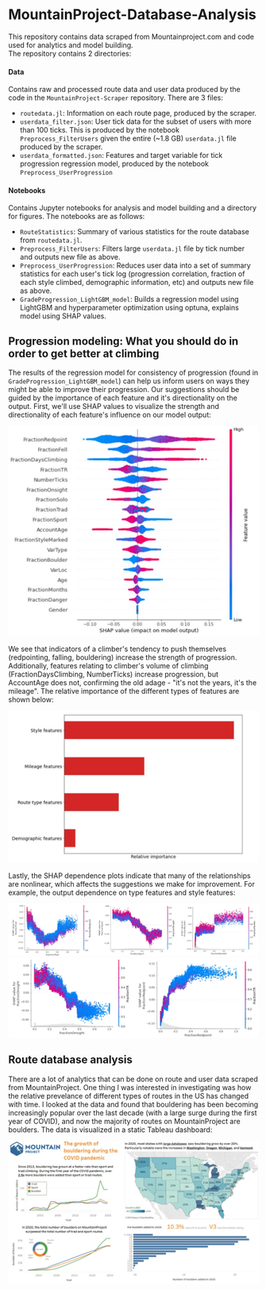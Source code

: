 # MountainProject-Database-Analysis

This repository contains data scraped from Mountainproject.com and code used for analytics and model building. <br/>
The repository contains 2 directories:<br/>

#### Data <br/>
Contains raw and processed route data and user data produced by the code in the `MountainProject-Scraper` repository. There are 3 files: <br/>
- `routedata.jl`: Information on each route page, produced by the scraper. <br/>
- `userdata_filter.json`: User tick data for the subset of users with more than 100 ticks. This is produced by the notebook `Preprocess_FilterUsers` given the 
entire (~1.8 GB) `userdata.jl` file produced by the scraper. <br/>
- `userdata_formatted.json`: Features and target variable for tick progression regression model, produced by the notebook `Preprocess_UserProgression` <br/>

#### Notebooks <br/>
Contains Jupyter notebooks for analysis and model building and a directory for figures. The notebooks are as follows: <br/>
- `RouteStatistics`: Summary of various statistics for the route database from `routedata.jl`. <br/>
- `Preprocess_FilterUsers`: Filters large `userdata.jl` file by tick number and outputs new file as above. <br/>
- `Preprocess_UserProgression`: Reduces user data into a set of summary statistics for each user's tick log (progression correlation, fraction of each style climbed, demographic information, etc) and outputs new file as above. <br/>
- `GradeProgression_LightGBM_model`: Builds a regression model using LightGBM and hyperparameter optimization using optuna, explains model using SHAP values. 


## Progression modeling: What you should do in order to get better at climbing
The results of the regression model for consistency of progression (found in `GradeProgression_LightGBM_model`) can help us inform users on ways they might be able to improve their progression. Our suggestions should be guided by the importance of each feature and it's directionality on the output. First, we'll use SHAP values to visualize the strength and directionality of each feature's influence on our model output:

![alt text](https://github.com/mfizari/MountainProject-Database_Analysis/blob/main/Notebooks/Figures/beeswarm.svg)

We see that indicators of a climber's tendency to push themselves (redpointing, falling, bouldering) increase the strength of progression. Additionally, features relating to climber's volume of climbing (FractionDaysClimbing, NumberTicks) increase progression, but AccountAge does not, confirming the old adage - "it's not the years, it's the mileage". The relative importance of the different types of features are shown below:

![alt text](https://github.com/mfizari/MountainProject-Database_Analysis/blob/main/Notebooks/Figures/importance.svg)

Lastly, the SHAP dependence plots indicate that many of the relationships are nonlinear, which affects the suggestions we make for improvement. For example, the output dependence on type features and style features:

![alt text](https://github.com/mfizari/MountainProject-Database_Analysis/blob/main/Notebooks/Figures/Type_SHAP.svg)
![alt text](https://github.com/mfizari/MountainProject-Database_Analysis/blob/main/Notebooks/Figures/Style_SHAP.svg)

## Route database analysis
There are a lot of analytics that can be done on route and user data scraped from MountainProject. One thing I was interested in investigating was how the relative prevelance of different types of routes in the US has changed with time. I looked at the data and found that bouldering has been becoming increasingly popular over the last decade (with a large surge during the first year of COVID), and now the majority of routes on MountainProject are boulders. The data is visualized in a static Tableau dashboard: 

![alt text](https://github.com/mfizari/MountainProject-Database_Analysis/blob/main/Notebooks/Figures/GrowthOfBouldering.svg)



